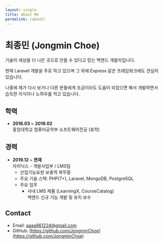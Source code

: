```yaml
---
layout: single
title: About Me
permalink: /about/
---
```


# 최종민 (Jongmin Choe)

기술이 세상을 더 나은 곳으로 만들 수 있다고 믿는 백엔드 개발자입니다.

현재 Laravel 개발을 주로 하고 있으며 그 외에 Express 같은 프레임워크에도 관심이 있습니다.

나중에 제가 다시 보거나 다른 분들에게 조금이라도 도움이 되었으면 해서 개발하면서 습득한 지식이나 노하우를 적고 있습니다.

## 학력
- **2016.03 ~ 2019.02**  
    중앙대학교 컴퓨터공학부 소프트웨어전공 (휴학)

## 경력
- **2019.12 ~ 현재**  
    자이닉스 - 개발사업부 / LMS팀  
    - 산업기능요원 보충역 복무중  
    - 주요 기술 스택: PHP(7+), Laravel, MongoDB, PostgreSQL
    - 주요 업무
        - 사내 LMS 제품 (LearningX, CourseCatalog)  
        백엔드 신규 기능 개발 및 유지 보수

## Contact
* Email: [aaaa961224@gmail.com](mailto:aaaa961224@gmail.com)
* GitHub: [https://github.com/JongminChoe](https://github.com/JongminChoe)
